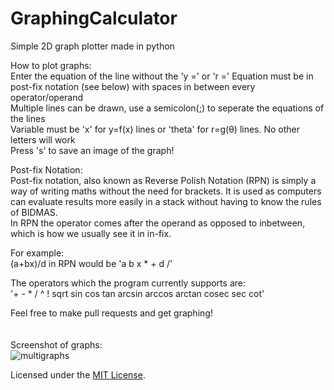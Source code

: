 # GraphingCalculator
Simple 2D graph plotter made in python

How to plot graphs:  
Enter the equation of the line without the 'y =' or 'r =' 
Equation must be in post-fix notation (see below) with spaces in between every operator/operand  
Multiple lines can be drawn, use a semicolon(;) to seperate the equations of the lines  
Variable must be 'x' for y=f(x) lines or 'theta' for r=g(θ) lines. No other letters will work  
Press 's' to save an image of the graph! 
    
Post-fix Notation:  
Post-fix notation, also known as Reverse Polish Notation (RPN) is simply a way of writing maths without the need for brackets. It is used as computers can evaluate results more easily in a stack without having to know the rules of BIDMAS.  
In RPN the operator comes after the operand as opposed to inbetween, which is how we usually see it in in-fix.  
  
For example:  
(a+bx)/d in RPN would be 'a b x * + d /'  

The operators which the program currently supports are:  
'+ - * / ^ ! sqrt sin cos tan arcsin arccos arctan cosec sec cot'  
  
Feel free to make pull requests and get graphing!
<br /><br /><br />
Screenshot of graphs:  
![multigraphs](https://user-images.githubusercontent.com/27488093/37825501-f4d42fc6-2e87-11e8-8196-48cac9590195.png)

Licensed under the [MIT License](LICENSE).
